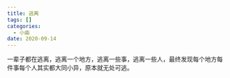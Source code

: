 ```yaml
---
title: 逃离
tags: []
categories:
  - 小曲
date: 2020-09-14
---
```

一辈子都在逃离，逃离一个地方，逃离一些事，逃离一些人，最终发现每个地方每件事每个人其实都大同小异，原本就无处可逃。





